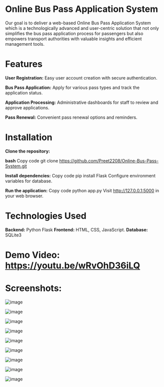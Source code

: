 # Online Bus Pass Application System
Our goal is to deliver a web-based Online Bus Pass Application System which is a technologically advanced and user-centric solution that not only simplifies the bus pass application process for passengers but also empowers transport authorities with valuable insights and efficient management tools.

# Features

**User Registration:** Easy user account creation with secure authentication.

**Bus Pass Application:** Apply for various pass types and track the application status.

**Application Processing:** Administrative dashboards for staff to review and approve applications.

**Pass Renewal:** Convenient pass renewal options and reminders.


# Installation
**Clone the repository:**

**bash**
Copy code
git clone https://github.com/Preet2208/Online-Bus-Pass-System.git

**Install dependencies:**
Copy code
pip install Flask
Configure environment variables for database.

**Run the application:**
Copy code
python app.py
Visit  http://127.0.0.1:5000 in your web browser.

# Technologies Used
**Backend:** Python Flask
**Frontend:** HTML, CSS, JavaScript.
**Database:** SQLite3

# Demo Video: https://youtu.be/wRvOhD36iLQ

# Screenshots:
![image](https://github.com/Preet2208/Online-Bus-Pass-System/assets/96931345/1d63f51e-2ea0-44a8-8520-6737c95dcadd)

![image](https://github.com/Preet2208/Online-Bus-Pass-System/assets/96931345/1c13705a-f092-4147-8e21-49df9e1e9649)

![image](https://github.com/Preet2208/Online-Bus-Pass-System/assets/96931345/7c44d0fa-4fb1-4c64-bc10-6567f29b4986)

![image](https://github.com/Preet2208/Online-Bus-Pass-System/assets/96931345/4775bcc5-5852-49a4-811a-9be3a266f3ad)

![image](https://github.com/Preet2208/Online-Bus-Pass-System/assets/96931345/c700ad95-350d-4051-a04b-0aea12e78e71)

![image](https://github.com/Preet2208/Online-Bus-Pass-System/assets/96931345/459d1b2a-52ca-49cb-85d8-c2034c3ffcab)

![image](https://github.com/Preet2208/Online-Bus-Pass-System/assets/96931345/e901e5f5-449e-4555-ac96-9840991a0f89)

![image](https://github.com/Preet2208/Online-Bus-Pass-System/assets/96931345/a433f9db-e089-4fd4-857a-a4ab7ea7132a)

![image](https://github.com/Preet2208/Online-Bus-Pass-System/assets/96931345/077e9554-e04a-4d1f-8f39-638db6be0fa2)










